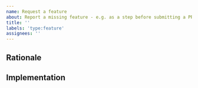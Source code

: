 ```yaml
---
name: Request a feature
about: Report a missing feature - e.g. as a step before submitting a PR
title: ''
labels: 'type:feature'
assignees: ''
---
```


## Rationale

<!-- Short, concise description of the proposed feature 
     Why should this feature exist? What are the use-cases? -->

## Implementation

<!-- Do you have ideas regarding the implementation of this feature?
What problems may be addressed by introducing this feature?
Are you willing to implement this feature? -->
